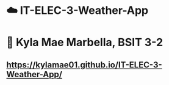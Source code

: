 # :cloud: IT-ELEC-3-Weather-App
# :girl: Kyla Mae Marbella, BSIT 3-2
## https://kylamae01.github.io/IT-ELEC-3-Weather-App/
